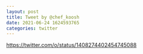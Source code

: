 ```yaml
--- 
layout: post 
title: Tweet by @chef_koosh 
date: 2021-06-24 1624593765 
categories: twitter 
--- 
```

https://twitter.com/o/status/1408274402454745088